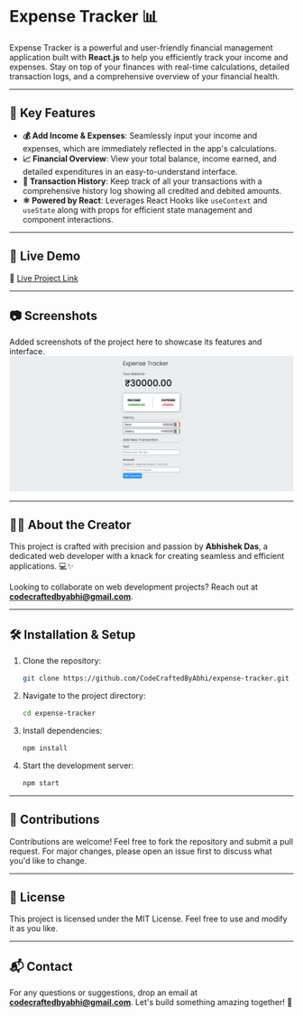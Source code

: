 # Expense Tracker 📊

Expense Tracker is a powerful and user-friendly financial management application built with **React.js** to help you efficiently track your income and expenses. Stay on top of your finances with real-time calculations, detailed transaction logs, and a comprehensive overview of your financial health.

---

## 🌟 Key Features

- **💰 Add Income & Expenses**: Seamlessly input your income and expenses, which are immediately reflected in the app's calculations.
- **📈 Financial Overview**: View your total balance, income earned, and detailed expenditures in an easy-to-understand interface.
- **📝 Transaction History**: Keep track of all your transactions with a comprehensive history log showing all credited and debited amounts.
- **⚛️ Powered by React**: Leverages React Hooks like `useContext` and `useState` along with props for efficient state management and component interactions.

---

## 🚀 Live Demo

🔗 [Live Project Link]([#](https://expense-tracker-roan-ten-17.vercel.app/)) 

---

## 📷 Screenshots

Added screenshots of the project here to showcase its features and interface.
<img src="SS.png">

---

## 👨‍💻 About the Creator

This project is crafted with precision and passion by **Abhishek Das**, a dedicated web developer with a knack for creating seamless and efficient applications. 💻✨

Looking to collaborate on web development projects? Reach out at **[codecraftedbyabhi@gmail.com](mailto:codecraftedbyabhi@gmail.com)**.

---

## 🛠️ Installation & Setup

1. Clone the repository:
   ```bash
   git clone https://github.com/CodeCraftedByAbhi/expense-tracker.git
   ```

2. Navigate to the project directory:
   ```bash
   cd expense-tracker
   ```

3. Install dependencies:
   ```bash
   npm install
   ```

4. Start the development server:
   ```bash
   npm start
   ```

---

## 🤝 Contributions

Contributions are welcome! Feel free to fork the repository and submit a pull request. For major changes, please open an issue first to discuss what you'd like to change.

---

## 📜 License

This project is licensed under the MIT License. Feel free to use and modify it as you like.

---

## 📬 Contact

For any questions or suggestions, drop an email at **[codecraftedbyabhi@gmail.com](mailto:codecraftedbyabhi@gmail.com)**. Let's build something amazing together! 🚀
